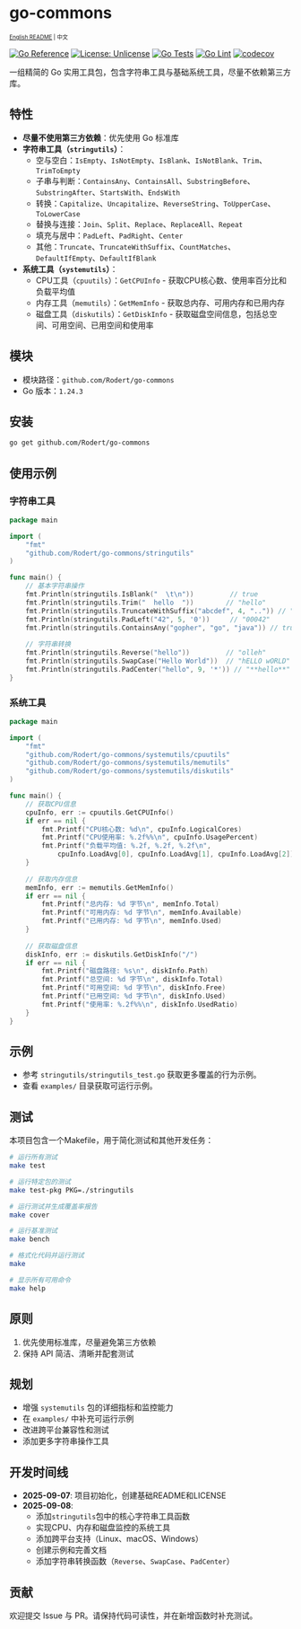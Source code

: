 # go-commons

<sub><sup>[English README](README.md) | 中文</sup></sub>

[![Go Reference](https://pkg.go.dev/badge/github.com/Rodert/go-commons.svg)](https://pkg.go.dev/github.com/Rodert/go-commons)
[![License: Unlicense](https://img.shields.io/badge/license-Unlicense-blue.svg)](LICENSE)
[![Go Tests](https://github.com/Rodert/go-commons/actions/workflows/go-test.yml/badge.svg)](https://github.com/Rodert/go-commons/actions/workflows/go-test.yml)
[![Go Lint](https://github.com/Rodert/go-commons/actions/workflows/go-lint.yml/badge.svg)](https://github.com/Rodert/go-commons/actions/workflows/go-lint.yml)
[![codecov](https://codecov.io/gh/Rodert/go-commons/branch/main/graph/badge.svg)](https://codecov.io/gh/Rodert/go-commons)

一组精简的 Go 实用工具包，包含字符串工具与基础系统工具，尽量不依赖第三方库。

## 特性

- **尽量不使用第三方依赖**：优先使用 Go 标准库
- **字符串工具（`stringutils`）**：
  - 空与空白：`IsEmpty`、`IsNotEmpty`、`IsBlank`、`IsNotBlank`、`Trim`、`TrimToEmpty`
  - 子串与判断：`ContainsAny`、`ContainsAll`、`SubstringBefore`、`SubstringAfter`、`StartsWith`、`EndsWith`
  - 转换：`Capitalize`、`Uncapitalize`、`ReverseString`、`ToUpperCase`、`ToLowerCase`
  - 替换与连接：`Join`、`Split`、`Replace`、`ReplaceAll`、`Repeat`
  - 填充与居中：`PadLeft`、`PadRight`、`Center`
  - 其他：`Truncate`、`TruncateWithSuffix`、`CountMatches`、`DefaultIfEmpty`、`DefaultIfBlank`
- **系统工具（`systemutils`）**：
  - CPU工具（`cpuutils`）：`GetCPUInfo` - 获取CPU核心数、使用率百分比和负载平均值
  - 内存工具（`memutils`）：`GetMemInfo` - 获取总内存、可用内存和已用内存
  - 磁盘工具（`diskutils`）：`GetDiskInfo` - 获取磁盘空间信息，包括总空间、可用空间、已用空间和使用率

## 模块

- 模块路径：`github.com/Rodert/go-commons`
- Go 版本：`1.24.3`

## 安装

```bash
go get github.com/Rodert/go-commons
```

## 使用示例

### 字符串工具

```go
package main

import (
	"fmt"
	"github.com/Rodert/go-commons/stringutils"
)

func main() {
	// 基本字符串操作
	fmt.Println(stringutils.IsBlank("  \t\n"))         // true
	fmt.Println(stringutils.Trim("  hello  "))        // "hello"
	fmt.Println(stringutils.TruncateWithSuffix("abcdef", 4, "..")) // "ab.."
	fmt.Println(stringutils.PadLeft("42", 5, '0'))     // "00042"
	fmt.Println(stringutils.ContainsAny("gopher", "go", "java")) // true
	
	// 字符串转换
	fmt.Println(stringutils.Reverse("hello"))         // "olleh"
	fmt.Println(stringutils.SwapCase("Hello World"))  // "hELLO wORLD"
	fmt.Println(stringutils.PadCenter("hello", 9, '*')) // "**hello**"
}
```

### 系统工具

```go
package main

import (
	"fmt"
	"github.com/Rodert/go-commons/systemutils/cpuutils"
	"github.com/Rodert/go-commons/systemutils/memutils"
	"github.com/Rodert/go-commons/systemutils/diskutils"
)

func main() {
	// 获取CPU信息
	cpuInfo, err := cpuutils.GetCPUInfo()
	if err == nil {
		fmt.Printf("CPU核心数: %d\n", cpuInfo.LogicalCores)
		fmt.Printf("CPU使用率: %.2f%%\n", cpuInfo.UsagePercent)
		fmt.Printf("负载平均值: %.2f, %.2f, %.2f\n", 
			cpuInfo.LoadAvg[0], cpuInfo.LoadAvg[1], cpuInfo.LoadAvg[2])
	}
	
	// 获取内存信息
	memInfo, err := memutils.GetMemInfo()
	if err == nil {
		fmt.Printf("总内存: %d 字节\n", memInfo.Total)
		fmt.Printf("可用内存: %d 字节\n", memInfo.Available)
		fmt.Printf("已用内存: %d 字节\n", memInfo.Used)
	}
	
	// 获取磁盘信息
	diskInfo, err := diskutils.GetDiskInfo("/")
	if err == nil {
		fmt.Printf("磁盘路径: %s\n", diskInfo.Path)
		fmt.Printf("总空间: %d 字节\n", diskInfo.Total)
		fmt.Printf("可用空间: %d 字节\n", diskInfo.Free)
		fmt.Printf("已用空间: %d 字节\n", diskInfo.Used)
		fmt.Printf("使用率: %.2f%%\n", diskInfo.UsedRatio)
	}
}
```

## 示例

- 参考 `stringutils/stringutils_test.go` 获取更多覆盖的行为示例。
- 查看 `examples/` 目录获取可运行示例。

## 测试

本项目包含一个Makefile，用于简化测试和其他开发任务：

```bash
# 运行所有测试
make test

# 运行特定包的测试
make test-pkg PKG=./stringutils

# 运行测试并生成覆盖率报告
make cover

# 运行基准测试
make bench

# 格式化代码并运行测试
make

# 显示所有可用命令
make help
```

## 原则

1. 优先使用标准库，尽量避免第三方依赖
2. 保持 API 简洁、清晰并配套测试

## 规划

- 增强 `systemutils` 包的详细指标和监控能力
- 在 `examples/` 中补充可运行示例
- 改进跨平台兼容性和测试
- 添加更多字符串操作工具

## 开发时间线

- **2025-09-07**: 项目初始化，创建基础README和LICENSE
- **2025-09-08**: 
  - 添加`stringutils`包中的核心字符串工具函数
  - 实现CPU、内存和磁盘监控的系统工具
  - 添加跨平台支持（Linux、macOS、Windows）
  - 创建示例和完善文档
  - 添加字符串转换函数（`Reverse`、`SwapCase`、`PadCenter`）

## 贡献

欢迎提交 Issue 与 PR。请保持代码可读性，并在新增函数时补充测试。